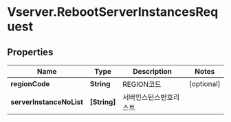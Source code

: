 # Vserver.RebootServerInstancesRequest

## Properties
Name | Type | Description | Notes
------------ | ------------- | ------------- | -------------
**regionCode** | **String** | REGION코드 | [optional] 
**serverInstanceNoList** | **[String]** | 서버인스턴스번호리스트 | 


